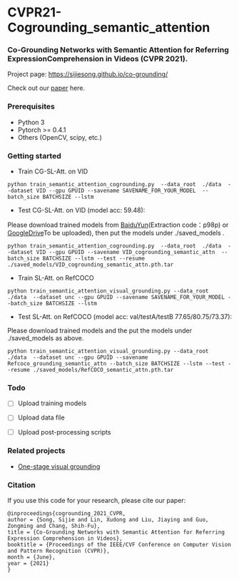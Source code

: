 # CVPR21-Cogrounding_semantic_attention

### Co-Grounding Networks with Semantic Attention for Referring ExpressionComprehension in Videos (CVPR 2021).

Project page: https://sijiesong.github.io/co-grounding/

Check out our [paper](<https://arxiv.org/abs/2103.12346>) here.


### Prerequisites
* Python 3
* Pytorch >= 0.4.1
* Others (OpenCV, scipy, etc.)

### Getting started
* Train CG-SL-Att. on VID 
```
python train_semantic_attention_cogrounding.py  --data_root  ./data  --dataset VID --gpu GPUID --savename SAVENAME_FOR_YOUR_MODEL  --batch_size BATCHSIZE --lstm
```

* Test CG-SL-Att. on VID (model acc: 59.48):

Please download trained models from [BaiduYun](<https://pan.baidu.com/s/1IMy9aISnsxw_wY8siEyEYg>)(Extraction code：p98p) or [GoogleDrive](<>)To be uploaded), then put the models under ./saved_models .

```
python train_semantic_attention_cogrounding.py  --data_root  ./data  --dataset VID --gpu GPUID --savename VID_cogrounding_semantic_attn  --batch_size BATCHSIZE --lstm --test --resume ./saved_models/VID_cogrounding_semantic_attn.pth.tar
```

* Train SL-Att. on RefCOCO
```
python train_semantic_attention_visual_grounding.py --data_root  ./data  --dataset unc --gpu GPUID --savename SAVENAME_FOR_YOUR_MODEL --batch_size BATCHSIZE --lstm
```

* Test SL-Att. on RefCOCO (model acc: val/testA/testB 77.65/80.75/73.37):

Please download trained models and the put the models under ./saved_models as above.
```
python train_semantic_attention_visual_grounding.py --data_root  ./data  --dataset unc --gpu GPUID --savename Refcoco_grounding_semantic_attn --batch_size BATCHSIZE --lstm --test --resume ./saved_models/RefCOCO_semantic_attn.pth.tar
```

### Todo
- [ ] Upload training models
- [ ] Upload data file
- [ ] Upload post-processing scripts


### Related projects

* [One-stage visual grounding](<https://github.com/zyang-ur/onestage_grounding>)


### Citation
If you use this code for your research, please cite our paper:

```
@inproceedings{cogrounding_2021_CVPR,
author = {Song, Sijie and Lin, Xudong and Liu, Jiaying and Guo, Zongming and Chang, Shih-Fu},
title = {Co-Grounding Networks with Semantic Attention for Referring Expression Comprehension in Videos},
booktitle = {Proceedings of the IEEE/CVF Conference on Computer Vision and Pattern Recognition (CVPR)},
month = {June},
year = {2021}
}
```
